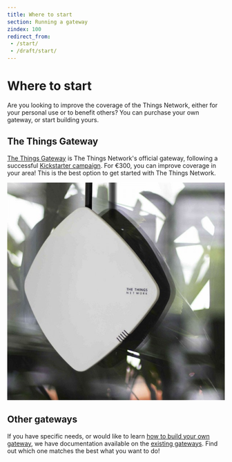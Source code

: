 ```yaml
---
title: Where to start
section: Running a gateway
zindex: 100
redirect_from:
 - /start/
 - /draft/start/
---
```


# Where to start

Are you looking to improve the coverage of the Things Network, either for your personal use or to benefit others? You can purchase your own gateway, or start building yours.

## The Things Gateway

[The Things Gateway](../gateway/index.md) is The Things Network's official gateway, following a successful [Kickstarter campaign](https://www.kickstarter.com/projects/419277966/the-things-network). For €300, you can improve coverage in your area! This is the best option to get started with The Things Network.

![The Things Gateway](gateway.jpg)

## Other gateways

If you have specific needs, or would like to learn [how to build your own gateway](build), we have documentation available on the [existing gateways](purchasing). Find out which one matches the best what you want to do!
